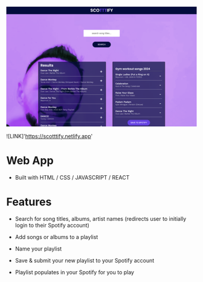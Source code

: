 ![img](src/components/App/screenshot-scottify.png)

![LINK]'https://scotttify.netlify.app'

# Web App

- Built with HTML / CSS / JAVASCRIPT / REACT

# Features

- Search for song titles, albums, artist names
  (redirects user to initially login to their Spotify account)

- Add songs or albums to a playlist

- Name your playlist

- Save & submit your new playlist to your Spotify account

- Playlist populates in your Spotify for you to play

